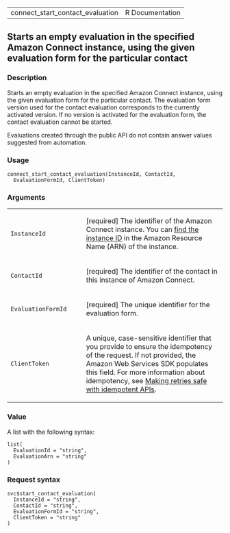 <table style="width: 100%;">
<tbody>
<tr class="odd">
<td>connect_start_contact_evaluation</td>
<td style="text-align: right;">R Documentation</td>
</tr>
</tbody>
</table>

## Starts an empty evaluation in the specified Amazon Connect instance, using the given evaluation form for the particular contact

### Description

Starts an empty evaluation in the specified Amazon Connect instance,
using the given evaluation form for the particular contact. The
evaluation form version used for the contact evaluation corresponds to
the currently activated version. If no version is activated for the
evaluation form, the contact evaluation cannot be started.

Evaluations created through the public API do not contain answer values
suggested from automation.

### Usage

    connect_start_contact_evaluation(InstanceId, ContactId,
      EvaluationFormId, ClientToken)

### Arguments

<table>
<colgroup>
<col style="width: 35%" />
<col style="width: 65%" />
</colgroup>
<tbody>
<tr class="odd">
<td><code
id="connect_start_contact_evaluation_:_InstanceId">InstanceId</code></td>
<td><p>[required] The identifier of the Amazon Connect instance. You can
<a
href="https://docs.aws.amazon.com/connect/latest/adminguide/find-instance-arn.html">find
the instance ID</a> in the Amazon Resource Name (ARN) of the
instance.</p></td>
</tr>
<tr class="even">
<td><code
id="connect_start_contact_evaluation_:_ContactId">ContactId</code></td>
<td><p>[required] The identifier of the contact in this instance of
Amazon Connect.</p></td>
</tr>
<tr class="odd">
<td><code
id="connect_start_contact_evaluation_:_EvaluationFormId">EvaluationFormId</code></td>
<td><p>[required] The unique identifier for the evaluation
form.</p></td>
</tr>
<tr class="even">
<td><code
id="connect_start_contact_evaluation_:_ClientToken">ClientToken</code></td>
<td><p>A unique, case-sensitive identifier that you provide to ensure
the idempotency of the request. If not provided, the Amazon Web Services
SDK populates this field. For more information about idempotency, see <a
href="https://aws.amazon.com/builders-library/making-retries-safe-with-idempotent-APIs/">Making
retries safe with idempotent APIs</a>.</p></td>
</tr>
</tbody>
</table>

### Value

A list with the following syntax:

    list(
      EvaluationId = "string",
      EvaluationArn = "string"
    )

### Request syntax

    svc$start_contact_evaluation(
      InstanceId = "string",
      ContactId = "string",
      EvaluationFormId = "string",
      ClientToken = "string"
    )
